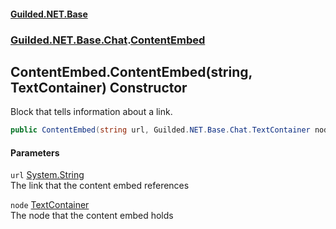 
#### [Guilded.NET.Base](Guilded_NET_Base 'Guilded_NET_Base')
### [Guilded.NET.Base.Chat](Guilded_NET_Base#Guilded_NET_Base_Chat 'Guilded.NET.Base.Chat').[ContentEmbed](ContentEmbed 'Guilded.NET.Base.Chat.ContentEmbed')
## ContentEmbed.ContentEmbed(string, TextContainer) Constructor
Block that tells information about a link.  
```csharp
public ContentEmbed(string url, Guilded.NET.Base.Chat.TextContainer node);
```

#### Parameters
<a name='Guilded_NET_Base_Chat_ContentEmbed_ContentEmbed(string_Guilded_NET_Base_Chat_TextContainer)_url'></a>
`url` [System.String](https://docs.microsoft.com/en-us/dotnet/api/System.String 'System.String')  
The link that the content embed references
  
<a name='Guilded_NET_Base_Chat_ContentEmbed_ContentEmbed(string_Guilded_NET_Base_Chat_TextContainer)_node'></a>
`node` [TextContainer](TextContainer 'Guilded.NET.Base.Chat.TextContainer')  
The node that the content embed holds
  
